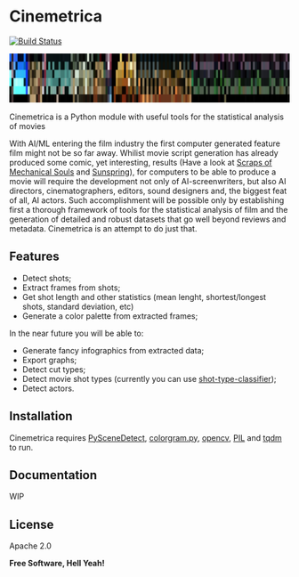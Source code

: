# Cinemetrica 
[![Build Status](https://travis-ci.org/joemccann/dillinger.svg?branch=master)](https://travis-ci.org/joemccann/dillinger)

![Alt text](https://github.com/supergeniodelmale/Cinemetrica/blob/main/averagePalette2.jpg)

Cinemetrica is a Python module with useful tools for the statistical analysis of movies 

With AI/ML entering the film industry the first computer generated feature film might not be so far away. Whilist movie script generation has already produced some comic, yet interesting, results (Have a look at [Scraps of Mechanical Souls](https://www.youtube.com/watch?v=g7wq5mYCOV8&ab_channel=BriefcasePictures) and [Sunspring](https://youtu.be/LY7x2Ihqjmc)), for computers to be able to produce a movie will require the development not only of AI-screenwriters, but also AI directors, cinematographers, editors, sound designers and, the biggest feat of all, AI actors. Such accomplishment will be possible only by establishing first a thorough framework of tools for the statistical analysis of film and the generation of detailed and robust datasets that go well beyond reviews and metadata. Cinemetrica is an attempt to do just that.

## Features

- Detect shots;
- Extract frames from shots;
- Get shot length and other statistics (mean lenght, shortest/longest shots, standard deviation, etc)
- Generate a color palette from extracted frames;

In the near future you will be able to:

- Generate fancy infographics from extracted data;
- Export graphs;
- Detect cut types;
- Detect movie shot types (currently you can use [shot-type-classifier](https://github.com/rsomani95/shot-type-classifier));
- Detect actors.


## Installation

Cinemetrica requires [PySceneDetect](https://github.com/Breakthrough/PySceneDetect), [colorgram.py](https://github.com/obskyr/colorgram.py), [opencv](https://github.com/opencv/opencv-python), [PIL](https://github.com/python-pillow/Pillow) and [tqdm](https://github.com/tqdm/tqdm) to run.

## Documentation

WIP

## License

Apache 2.0

**Free Software, Hell Yeah!**

[//]: # (These are reference links used in the body of this note and get stripped out when the markdown processor does its job. There is no need to format nicely because it shouldn't be seen. Thanks SO - http://stackoverflow.com/questions/4823468/store-comments-in-markdown-syntax)

   [dill]: <https://github.com/joemccann/dillinger>
   [git-repo-url]: <https://github.com/joemccann/dillinger.git>
   [john gruber]: <http://daringfireball.net>
   [df1]: <http://daringfireball.net/projects/markdown/>
   [markdown-it]: <https://github.com/markdown-it/markdown-it>
   [Ace Editor]: <http://ace.ajax.org>
   [node.js]: <http://nodejs.org>
   [Twitter Bootstrap]: <http://twitter.github.com/bootstrap/>
   [jQuery]: <http://jquery.com>
   [@tjholowaychuk]: <http://twitter.com/tjholowaychuk>
   [express]: <http://expressjs.com>
   [AngularJS]: <http://angularjs.org>
   [Gulp]: <http://gulpjs.com>

   [PlDb]: <https://github.com/joemccann/dillinger/tree/master/plugins/dropbox/README.md>
   [PlGh]: <https://github.com/joemccann/dillinger/tree/master/plugins/github/README.md>
   [PlGd]: <https://github.com/joemccann/dillinger/tree/master/plugins/googledrive/README.md>
   [PlOd]: <https://github.com/joemccann/dillinger/tree/master/plugins/onedrive/README.md>
   [PlMe]: <https://github.com/joemccann/dillinger/tree/master/plugins/medium/README.md>
   [PlGa]: <https://github.com/RahulHP/dillinger/blob/master/plugins/googleanalytics/README.md>
